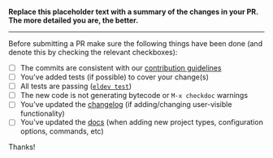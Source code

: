 **Replace this placeholder text with a summary of the changes in your PR.
The more detailed you are, the better.**

-----------------

Before submitting a PR make sure the following things have been done (and denote this
by checking the relevant checkboxes):

- [ ] The commits are consistent with our [contribution guidelines](../blob/master/CONTRIBUTING.md)
- [ ] You've added tests (if possible) to cover your change(s)
- [ ] All tests are passing ([`eldev test`](https://github.com/doublep/eldev))
- [ ] The new code is not generating bytecode or `M-x checkdoc` warnings
- [ ] You've updated the [changelog](../blob/master/CHANGELOG.md) (if adding/changing user-visible functionality)
- [ ] You've updated the [docs](../blob/master/doc/modules/ROOT/pages) (when adding new project types, configuration options, commands, etc)

Thanks!
